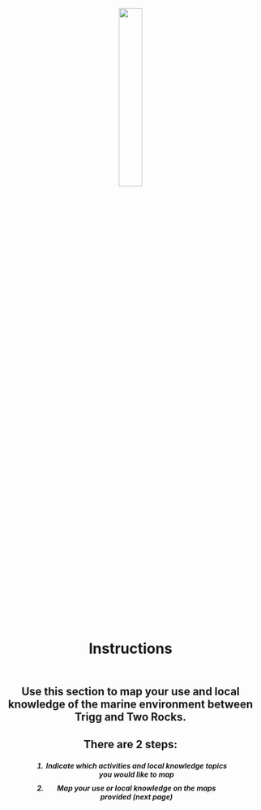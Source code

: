 <p style="text-align: center;"> <img src="info.png" width="30%" /></p>
<h1><p style = "text-align: center;"><b></br>
Instructions
</b></p></h1>

<h2><p style = "text-align: center;"></br>
Use this section to map your use and local knowledge of the marine environment between Trigg and Two Rocks.
</p></h1>

<h2><p style = "text-align: center;"><b>
There are 2 steps:
</b></p></h2>
<p>
<h5>
<ol style = "text-align: center; margin-left: 30px; margin-right: 30px;">
 <li style = "text-align: center; margin-left: 30px; margin-right: 30px; margin-top: 10px;">Indicate which activities and local knowledge topics you would like to map</li>
 <li style = "text-align: center; margin-left: 30px; margin-right: 30px; margin-top: 10px;">Map your use or local knowledge on the maps provided (next page)</li>
</ol>
</h5>
</p>